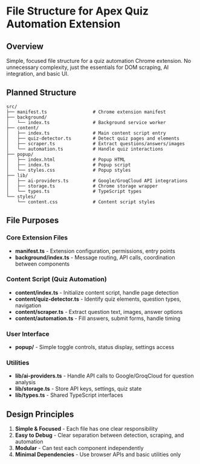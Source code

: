 # File Structure for Apex Quiz Automation Extension

## Overview
Simple, focused file structure for a quiz automation Chrome extension. No unnecessary complexity, just the essentials for DOM scraping, AI integration, and basic UI.

## Planned Structure

```
src/
├── manifest.ts                 # Chrome extension manifest
├── background/
│   └── index.ts                # Background service worker
├── content/
│   ├── index.ts                # Main content script entry
│   ├── quiz-detector.ts        # Detect quiz pages and elements
│   ├── scraper.ts              # Extract questions/answers/images
│   └── automation.ts           # Handle quiz interactions
├── popup/
│   ├── index.html              # Popup HTML
│   ├── index.ts                # Popup script
│   └── styles.css              # Popup styles
├── lib/
│   ├── ai-providers.ts         # Google/GroqCloud API integrations
│   ├── storage.ts              # Chrome storage wrapper
│   └── types.ts                # TypeScript types
└── styles/
    └── content.css             # Content script styles
```

## File Purposes

### Core Extension Files
- **manifest.ts** - Extension configuration, permissions, entry points
- **background/index.ts** - Message routing, API calls, coordination between components

### Content Script (Quiz Automation)
- **content/index.ts** - Initialize content script, handle page detection
- **content/quiz-detector.ts** - Identify quiz elements, question types, navigation
- **content/scraper.ts** - Extract question text, images, answer options
- **content/automation.ts** - Fill answers, submit forms, handle timing

### User Interface
- **popup/** - Simple toggle controls, status display, settings access

### Utilities
- **lib/ai-providers.ts** - Handle API calls to Google/GroqCloud for question analysis
- **lib/storage.ts** - Store API keys, settings, quiz state
- **lib/types.ts** - Shared TypeScript interfaces

## Design Principles
1. **Simple & Focused** - Each file has one clear responsibility
2. **Easy to Debug** - Clear separation between detection, scraping, and automation
3. **Modular** - Can test each component independently
4. **Minimal Dependencies** - Use browser APIs and basic utilities only